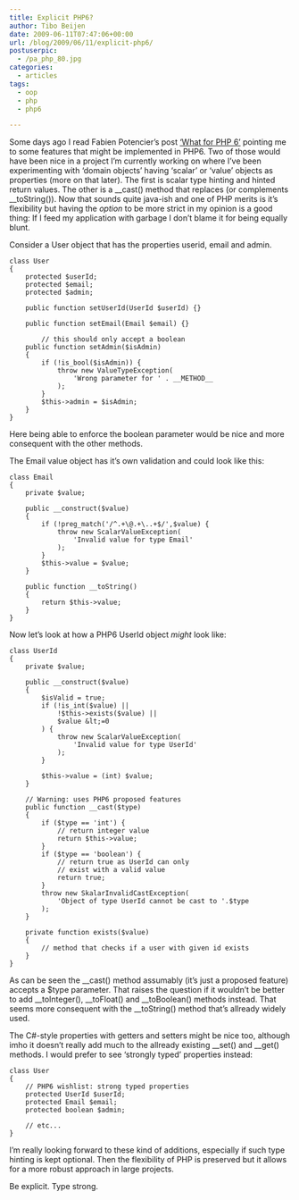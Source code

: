 ```yaml
---
title: Explicit PHP6?
author: Tibo Beijen
date: 2009-06-11T07:47:06+00:00
url: /blog/2009/06/11/explicit-php6/
postuserpic:
  - /pa_php_80.jpg
categories:
  - articles
tags:
  - oop
  - php
  - php6

---
```

Some days ago I read Fabien Potencier&#8217;s post [&#8216;What for PHP 6&#8217;][1] pointing me to some features that might be implemented in PHP6. Two of those would have been nice in a project I&#8217;m currently working on where I&#8217;ve been experimenting with &#8216;domain objects&#8217; having &#8216;scalar&#8217; or &#8216;value&#8217; objects as properties (more on that later). The first is scalar type hinting and hinted return values. The other is a \_\_cast() method that replaces (or complements \_\_toString()). Now that sounds quite java-ish and one of PHP merits is it&#8217;s flexibility but having the _option_ to be more strict in my opinion is a good thing: If I feed my application with garbage I don&#8217;t blame it for being equally blunt.
  
<!--more-->


  
Consider a User object that has the properties userid, email and admin. 

    class User
    {
        protected $userId;
        protected $email;
        protected $admin;
    
        public function setUserId(UserId $userId) {}
    
        public function setEmail(Email $email) {}
    
            // this should only accept a boolean
        public function setAdmin($isAdmin) 
        {
            if (!is_bool($isAdmin)) {
                throw new ValueTypeException(
                    'Wrong parameter for ' . __METHOD__
                );
            }
            $this->admin = $isAdmin;
        }
    }
    

Here being able to enforce the boolean parameter would be nice and more consequent with the other methods.

The Email value object has it&#8217;s own validation and could look like this:

    class Email
    {
        private $value;
    
        public __construct($value)
        {
            if (!preg_match('/^.+\@.+\..+$/',$value) {
                throw new ScalarValueException(
                    'Invalid value for type Email'
                );
            }
            $this->value = $value;
        }
    
        public function __toString()
        {
            return $this->value;
        }
    }
    

Now let&#8217;s look at how a PHP6 UserId object _might_ look like:

    class UserId
    {
        private $value;
    
        public __construct($value)
        {
            $isValid = true;
            if (!is_int($value) ||
                !$this->exists($value) ||
                $value &lt;=0
            ) {
                throw new ScalarValueException(
                    'Invalid value for type UserId'
                );
            }
    
            $this->value = (int) $value;
        }
    
        // Warning: uses PHP6 proposed features
        public function __cast($type)
        {
            if ($type == 'int') {
                // return integer value
                return $this->value;
            }
            if ($type == 'boolean') {
                // return true as UserId can only 
                // exist with a valid value
                return true;
            }
            throw new SkalarInvalidCastException(
                'Object of type UserId cannot be cast to '.$type
            );
        }
    
        private function exists($value)
        {
            // method that checks if a user with given id exists
        }
    }
    

As can be seen the \_\_cast() method assumably (it&#8217;s just a proposed feature) accepts a $type parameter. That raises the question if it wouldn&#8217;t be better to add \_\_toInteger(), \_\_toFloat() and \_\_toBoolean() methods instead. That seems more consequent with the __toString() method that&#8217;s allready widely used.

The C#-style properties with getters and setters might be nice too, although imho it doesn&#8217;t really add much to the allready existing \_\_set() and \_\_get() methods. I would prefer to see &#8216;strongly typed&#8217; properties instead:

    class User
    {
        // PHP6 wishlist: strong typed properties
        protected UserId $userId;
        protected Email $email;
        protected boolean $admin;
    
        // etc...
    }
    

I&#8217;m really looking forward to these kind of additions, especially if such type hinting is kept optional. Then the flexibility of PHP is preserved but it allows for a more robust approach in large projects.

Be explicit. Type strong.

 [1]: http://fabien.potencier.org/article/18/what-for-php6